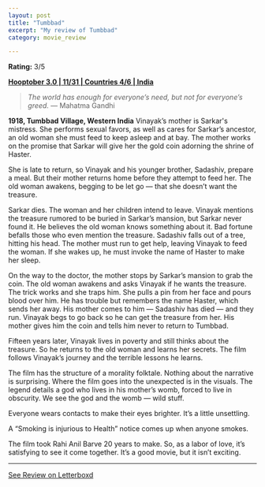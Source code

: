 ```yaml
---
layout: post
title: "Tumbbad"
excerpt: "My review of Tumbbad"
category: movie_review

---
```


**Rating:** 3/5

<b><a href="https://boxd.it/pRNoI/detail">Hooptober 3.0 | 11/31 | Countries 4/6 | India</a></b>

<blockquote><i>The world has enough for everyone’s need, but not for everyone’s greed.</i> — Mahatma Gandhi</blockquote>

<b>1918, Tumbbad Village, Western India</b>
Vinayak’s mother is Sarkar's mistress. She performs sexual favors, as well as cares for Sarkar’s ancestor, an old woman she must feed to keep asleep and at bay. The mother works on the promise that Sarkar will give her the gold coin adorning the shrine of Haster.

She is late to return, so Vinayak and his younger brother, Sadashiv, prepare a meal. But their mother returns home before they attempt to feed her. The old woman awakens, begging to be let go — that she doesn’t want the treasure.

Sarkar dies. The woman and her children intend to leave. Vinayak mentions the treasure rumored to be buried in Sarkar’s mansion, but Sarkar never found it. He believes the old woman knows something about it. Bad fortune befalls those who even mention the treasure. Sadashiv falls out of a tree, hitting his head. The mother must run to get help, leaving Vinayak to feed the woman. If she wakes up, he must invoke the name of Haster to make her sleep.

On the way to the doctor, the mother stops by Sarkar’s mansion to grab the coin. The old woman awakens and asks Vinayak if he wants the treasure. The trick works and she traps him. She pulls a pin from her face and pours blood over him. He has trouble but remembers the name Haster, which sends her away. His mother comes to him — Sadashiv has died — and they run. Vinayak begs to go back so he can get the treasure from her. His mother gives him the coin and tells him never to return to Tumbbad.

Fifteen years later, Vinayak lives in poverty and still thinks about the treasure. So he returns to the old woman and learns her secrets. The film follows Vinayak’s journey and the terrible lessons he learns.

The film has the structure of a morality folktale. Nothing about the narrative is surprising. Where the film goes into the unexpected is in the visuals. The legend details a god who lives in his mother’s womb, forced to live in obscurity. We see the god and the womb — wild stuff.

Everyone wears contacts to make their eyes brighter. It’s a little unsettling.

A “Smoking is injurious to Health” notice comes up when anyone smokes.

The film took Rahi Anil Barve 20 years to make. So, as a labor of love, it’s satisfying to see it come together. It’s a good movie, but it isn’t exciting.

<hr>

[See Review on Letterboxd](https://boxd.it/6FjE0v)
